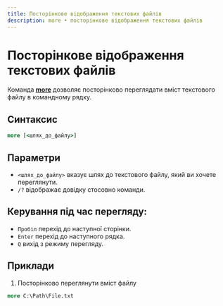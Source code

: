 ```yaml
---
title: Посторінкове відображення текстових файлів
description: more • посторінкове відображення текстових файлів
---
```


# Посторінкове відображення текстових файлів

Команда **[more](https://docs.microsoft.com/en-us/windows-server/administration/windows-commands/more 'Microsoft Dosc')** дозволяє посторінково переглядати вміст текстового файлу в командному рядку.

## Синтаксис

```cmd
more [<шлях_до_файлу>]
```

## Параметри

- `<шлях_до_файлу>` вказує шлях до текстового файлу, який ви хочете переглянути.
- `/?` відображає довідку стосовно команди.

## Керування під час перегляду:

- `Пробіл` перехід до наступної сторінки.
- `Enter` перехід до наступного рядка.
- `Q` вихід з режиму перегляду.

## Приклади

1. Посторінково переглянути вміст файлу

```cmd
more C:\Path\File.txt
```
